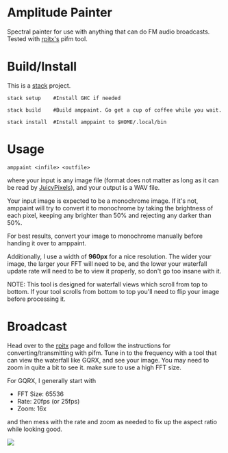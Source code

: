 Amplitude Painter
=================

Spectral painter for use with anything that can do FM audio broadcasts. Tested
with [rpitx's](https://github.com/F5OEO/rpitx) pifm tool.


Build/Install
=============

This is a [stack](https://www.haskellstack.org) project.

    stack setup    #Install GHC if needed

    stack build    #Build amppaint. Go get a cup of coffee while you wait.

    stack install  #Install amppaint to $HOME/.local/bin


Usage
=====

    amppaint <infile> <outfile>

where your input is any image file (format does not matter as long as it can be
read by [JuicyPixels](http://hackage.haskell.org/package/JuicyPixels)), and your
output is a WAV file.

Your input image is expected to be a monochrome image. If it's not, amppaint will
try to convert it to monochrome by taking the brightness of each pixel, keeping
any brighter than 50% and rejecting any darker than 50%.

For best results, convert your image to monochrome manually before handing it
over to amppaint.

Additionally, I use a width of **960px** for a nice resolution. The wider your
image, the larger your FFT will need to be, and the lower your waterfall update
rate will need to be to view it properly, so don't go too insane with it.

NOTE: This tool is designed for waterfall views which scroll from top to bottom.
If your tool scrolls from bottom to top you'll need to flip your image before
processing it.


Broadcast
=========

Head over to the [rpitx](https://github.com/F5OEO/rpitx) page and follow the
instructions for converting/transmitting with pifm. Tune in to the frequency
with a tool that can view the waterfall like GQRX, and see your image. You may
need to zoom in quite a bit to see it. make sure to use a high FFT size.

For GQRX, I generally start with

* FFT Size: 65536
* Rate: 20fps (or 25fps)
* Zoom: 16x

and then mess with the rate and zoom as needed to fix up the aspect ratio while
looking good.

![](http://i.ukl.me/2016-08-30-18:39:18-XcvbwAqJaiRGC0H7E3figGHwHdw~.png)
